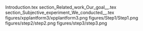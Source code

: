 Introduction.tex
section_Related_work_Our_goal__.tex
section_Subjective_experiment_We_conducted__.tex
figures/xpplantform3/xpplantform3.png
figures/Step1/Step1.png
figures/step2/step2.png
figures/step3/step3.png
